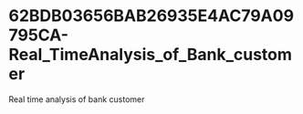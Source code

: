 # 62BDB03656BAB26935E4AC79A09795CA-Real_TimeAnalysis_of_Bank_customer
Real time analysis of bank customer 

